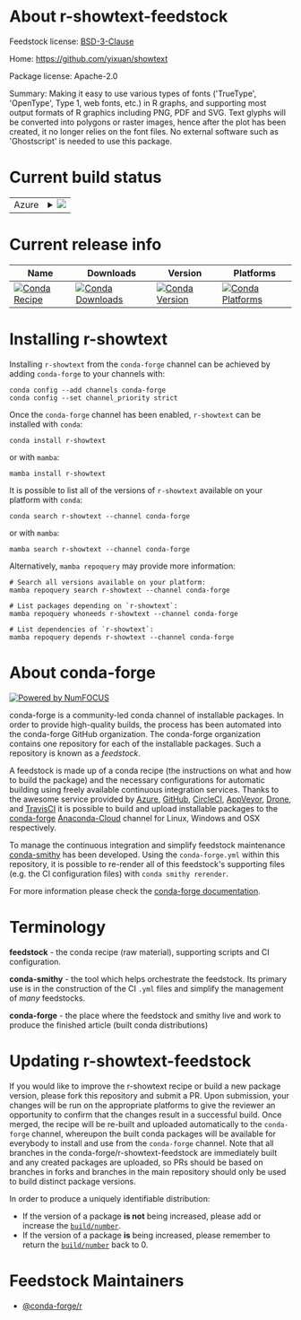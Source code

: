 About r-showtext-feedstock
==========================

Feedstock license: [BSD-3-Clause](https://github.com/conda-forge/r-showtext-feedstock/blob/main/LICENSE.txt)

Home: https://github.com/yixuan/showtext

Package license: Apache-2.0

Summary: Making it easy to use various types of fonts ('TrueType', 'OpenType', Type 1, web fonts, etc.) in R graphs, and supporting most output formats of R graphics including PNG, PDF and SVG. Text glyphs will be converted into polygons or raster images, hence after the plot has been created, it no longer relies on the font files. No external software such as 'Ghostscript' is needed to use this package.

Current build status
====================


<table>
    
  <tr>
    <td>Azure</td>
    <td>
      <details>
        <summary>
          <a href="https://dev.azure.com/conda-forge/feedstock-builds/_build/latest?definitionId=6995&branchName=main">
            <img src="https://dev.azure.com/conda-forge/feedstock-builds/_apis/build/status/r-showtext-feedstock?branchName=main">
          </a>
        </summary>
        <table>
          <thead><tr><th>Variant</th><th>Status</th></tr></thead>
          <tbody><tr>
              <td>linux_64_r_base4.1</td>
              <td>
                <a href="https://dev.azure.com/conda-forge/feedstock-builds/_build/latest?definitionId=6995&branchName=main">
                  <img src="https://dev.azure.com/conda-forge/feedstock-builds/_apis/build/status/r-showtext-feedstock?branchName=main&jobName=linux&configuration=linux%20linux_64_r_base4.1" alt="variant">
                </a>
              </td>
            </tr><tr>
              <td>linux_64_r_base4.2</td>
              <td>
                <a href="https://dev.azure.com/conda-forge/feedstock-builds/_build/latest?definitionId=6995&branchName=main">
                  <img src="https://dev.azure.com/conda-forge/feedstock-builds/_apis/build/status/r-showtext-feedstock?branchName=main&jobName=linux&configuration=linux%20linux_64_r_base4.2" alt="variant">
                </a>
              </td>
            </tr><tr>
              <td>osx_64_r_base4.1</td>
              <td>
                <a href="https://dev.azure.com/conda-forge/feedstock-builds/_build/latest?definitionId=6995&branchName=main">
                  <img src="https://dev.azure.com/conda-forge/feedstock-builds/_apis/build/status/r-showtext-feedstock?branchName=main&jobName=osx&configuration=osx%20osx_64_r_base4.1" alt="variant">
                </a>
              </td>
            </tr><tr>
              <td>osx_64_r_base4.2</td>
              <td>
                <a href="https://dev.azure.com/conda-forge/feedstock-builds/_build/latest?definitionId=6995&branchName=main">
                  <img src="https://dev.azure.com/conda-forge/feedstock-builds/_apis/build/status/r-showtext-feedstock?branchName=main&jobName=osx&configuration=osx%20osx_64_r_base4.2" alt="variant">
                </a>
              </td>
            </tr><tr>
              <td>win_64</td>
              <td>
                <a href="https://dev.azure.com/conda-forge/feedstock-builds/_build/latest?definitionId=6995&branchName=main">
                  <img src="https://dev.azure.com/conda-forge/feedstock-builds/_apis/build/status/r-showtext-feedstock?branchName=main&jobName=win&configuration=win%20win_64_" alt="variant">
                </a>
              </td>
            </tr>
          </tbody>
        </table>
      </details>
    </td>
  </tr>
</table>

Current release info
====================

| Name | Downloads | Version | Platforms |
| --- | --- | --- | --- |
| [![Conda Recipe](https://img.shields.io/badge/recipe-r--showtext-green.svg)](https://anaconda.org/conda-forge/r-showtext) | [![Conda Downloads](https://img.shields.io/conda/dn/conda-forge/r-showtext.svg)](https://anaconda.org/conda-forge/r-showtext) | [![Conda Version](https://img.shields.io/conda/vn/conda-forge/r-showtext.svg)](https://anaconda.org/conda-forge/r-showtext) | [![Conda Platforms](https://img.shields.io/conda/pn/conda-forge/r-showtext.svg)](https://anaconda.org/conda-forge/r-showtext) |

Installing r-showtext
=====================

Installing `r-showtext` from the `conda-forge` channel can be achieved by adding `conda-forge` to your channels with:

```
conda config --add channels conda-forge
conda config --set channel_priority strict
```

Once the `conda-forge` channel has been enabled, `r-showtext` can be installed with `conda`:

```
conda install r-showtext
```

or with `mamba`:

```
mamba install r-showtext
```

It is possible to list all of the versions of `r-showtext` available on your platform with `conda`:

```
conda search r-showtext --channel conda-forge
```

or with `mamba`:

```
mamba search r-showtext --channel conda-forge
```

Alternatively, `mamba repoquery` may provide more information:

```
# Search all versions available on your platform:
mamba repoquery search r-showtext --channel conda-forge

# List packages depending on `r-showtext`:
mamba repoquery whoneeds r-showtext --channel conda-forge

# List dependencies of `r-showtext`:
mamba repoquery depends r-showtext --channel conda-forge
```


About conda-forge
=================

[![Powered by
NumFOCUS](https://img.shields.io/badge/powered%20by-NumFOCUS-orange.svg?style=flat&colorA=E1523D&colorB=007D8A)](https://numfocus.org)

conda-forge is a community-led conda channel of installable packages.
In order to provide high-quality builds, the process has been automated into the
conda-forge GitHub organization. The conda-forge organization contains one repository
for each of the installable packages. Such a repository is known as a *feedstock*.

A feedstock is made up of a conda recipe (the instructions on what and how to build
the package) and the necessary configurations for automatic building using freely
available continuous integration services. Thanks to the awesome service provided by
[Azure](https://azure.microsoft.com/en-us/services/devops/), [GitHub](https://github.com/),
[CircleCI](https://circleci.com/), [AppVeyor](https://www.appveyor.com/),
[Drone](https://cloud.drone.io/welcome), and [TravisCI](https://travis-ci.com/)
it is possible to build and upload installable packages to the
[conda-forge](https://anaconda.org/conda-forge) [Anaconda-Cloud](https://anaconda.org/)
channel for Linux, Windows and OSX respectively.

To manage the continuous integration and simplify feedstock maintenance
[conda-smithy](https://github.com/conda-forge/conda-smithy) has been developed.
Using the ``conda-forge.yml`` within this repository, it is possible to re-render all of
this feedstock's supporting files (e.g. the CI configuration files) with ``conda smithy rerender``.

For more information please check the [conda-forge documentation](https://conda-forge.org/docs/).

Terminology
===========

**feedstock** - the conda recipe (raw material), supporting scripts and CI configuration.

**conda-smithy** - the tool which helps orchestrate the feedstock.
                   Its primary use is in the construction of the CI ``.yml`` files
                   and simplify the management of *many* feedstocks.

**conda-forge** - the place where the feedstock and smithy live and work to
                  produce the finished article (built conda distributions)


Updating r-showtext-feedstock
=============================

If you would like to improve the r-showtext recipe or build a new
package version, please fork this repository and submit a PR. Upon submission,
your changes will be run on the appropriate platforms to give the reviewer an
opportunity to confirm that the changes result in a successful build. Once
merged, the recipe will be re-built and uploaded automatically to the
`conda-forge` channel, whereupon the built conda packages will be available for
everybody to install and use from the `conda-forge` channel.
Note that all branches in the conda-forge/r-showtext-feedstock are
immediately built and any created packages are uploaded, so PRs should be based
on branches in forks and branches in the main repository should only be used to
build distinct package versions.

In order to produce a uniquely identifiable distribution:
 * If the version of a package **is not** being increased, please add or increase
   the [``build/number``](https://docs.conda.io/projects/conda-build/en/latest/resources/define-metadata.html#build-number-and-string).
 * If the version of a package **is** being increased, please remember to return
   the [``build/number``](https://docs.conda.io/projects/conda-build/en/latest/resources/define-metadata.html#build-number-and-string)
   back to 0.

Feedstock Maintainers
=====================

* [@conda-forge/r](https://github.com/conda-forge/r/)

